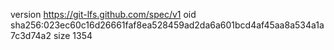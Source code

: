 version https://git-lfs.github.com/spec/v1
oid sha256:023ec60c16d26661faf8ea528459ad2da6a601bcd4af45aa8a534a1a7c3d74a2
size 1354
